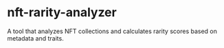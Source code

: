# nft-rarity-analyzer
A tool that analyzes NFT collections and calculates rarity scores based on metadata and traits.
